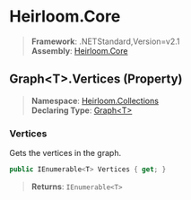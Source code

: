 # Heirloom.Core

> **Framework**: .NETStandard,Version=v2.1  
> **Assembly**: [Heirloom.Core][0]

## Graph\<T>.Vertices (Property)

> **Namespace**: [Heirloom.Collections][0]  
> **Declaring Type**: [Graph\<T>][1]

### Vertices

Gets the vertices in the graph.

```cs
public IEnumerable<T> Vertices { get; }
```

> **Returns**: `IEnumerable<T>`

[0]: ../../../Heirloom.Core.md
[1]: ../Graph[T].md
